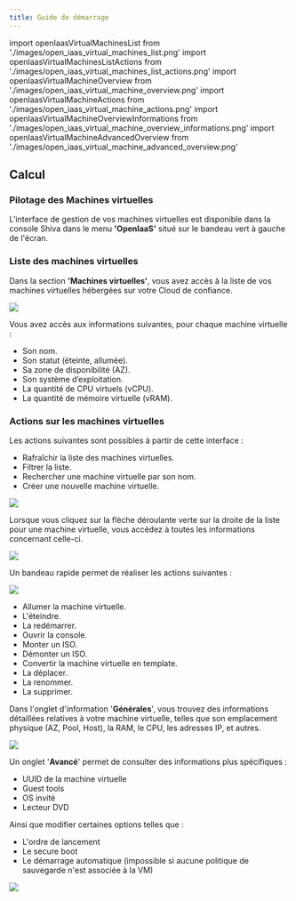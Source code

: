 ```yaml
---
title: Guide de démarrage
---
```

import openIaasVirtualMachinesList from './images/open_iaas_virtual_machines_list.png'
import openIaasVirtualMachinesListActions from './images/open_iaas_virtual_machines_list_actions.png'
import openIaasVirtualMachineOverview from './images/open_iaas_virtual_machine_overview.png'
import openIaasVirtualMachineActions from './images/open_iaas_virtual_machine_actions.png'
import openIaasVirtualMachineOverviewInformations from './images/open_iaas_virtual_machine_overview_informations.png'
import openIaasVirtualMachineAdvancedOverview from './images/open_iaas_virtual_machine_advanced_overview.png'

## Calcul

### Pilotage des Machines virtuelles

L’interface de gestion de vos machines virtuelles est disponible dans la console Shiva dans le menu __'OpenIaaS'__ situé sur le bandeau vert à gauche de l'écran.

### Liste des machines virtuelles

Dans la section __'Machines virtuelles'__, vous avez accès à la liste de vos machines virtuelles hébergées sur votre Cloud de confiance.

<img src={openIaasVirtualMachinesList} />

Vous avez accès aux informations suivantes, pour chaque machine virtuelle :

- Son nom.
- Son statut (éteinte, allumée).
- Sa zone de disponibilité (AZ).
- Son système d’exploitation.
- La quantité de CPU virtuels (vCPU).
- La quantité de mémoire virtuelle (vRAM).

### Actions sur les machines virtuelles

Les actions suivantes sont possibles à partir de cette interface :

- Rafraîchir la liste des machines virtuelles.
- Filtrer la liste.
- Rechercher une machine virtuelle par son nom.
- Créer une nouvelle machine virtuelle.

<img src={openIaasVirtualMachinesListActions} />

Lorsque vous cliquez sur la flèche déroulante verte sur la droite de la liste pour une machine virtuelle, vous accédez à toutes les informations concernant celle-ci.

<img src={openIaasVirtualMachineOverview} />

Un bandeau rapide permet de réaliser les actions suivantes :

<img src={openIaasVirtualMachineActions} />

- Allumer la machine virtuelle.
- L'éteindre.
- La redémarrer.
- Ouvrir la console.
- Monter un ISO.
- Démonter un ISO.
- Convertir la machine virtuelle en template.
- La déplacer.
- La renommer.
- La supprimer.

Dans l'onglet d'information '__Générales__', vous trouvez des informations détaillées relatives à votre machine virtuelle, telles que son emplacement physique (AZ, Pool, Host), la RAM, le CPU, les adresses IP, et autres.

<img src={openIaasVirtualMachineOverviewInformations} />

Un onglet '__Avancé__' permet de consulter des informations plus spécifiques :

- UUID de la machine virtuelle
- Guest tools
- OS invité
- Lecteur DVD

Ainsi que modifier certaines options telles que :

- L'ordre de lancement
- Le secure boot
- Le démarrage automatique (impossible si aucune politique de sauvegarde n'est associée à la VM)

<img src={openIaasVirtualMachineAdvancedOverview} />

